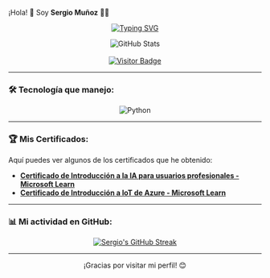 ¡Hola! 👋 Soy **Sergio Muñoz** 👨‍💻

<p align="center">
  <a href="https://git.io/typing-svg"><img src="https://readme-typing-svg.demolab.com?font=Montserrat&size=28&pause=1500&color=007ACC&background=F0F8FF00&center=true&vCenter=true&width=800&height=80&lines=Estudiante+de+Ingenier%C3%ADa+Civil+Inform%C3%A1tica;Apasionado+por+la+Tecnolog%C3%ADa+y+la+Innovaci%C3%B3n;Siempre+aprendiendo+algo+nuevo" alt="Typing SVG" /></a>
</p>

<div align="center">
  <img src="https://github-readme-stats.vercel.app/api?username=sergioandresss&show_icons=true&theme=radical" alt="GitHub Stats">
</div>

<br>

<div align="center">
  <a href="https://visitor-badge.laobi.icu/badge?page_id=sergioandresss.sergioandresss&left_color=007ACC&right_color=03DAC6"><img src="https://visitor-badge.laobi.icu/badge?page_id=sergioandresss.sergioandresss&left_color=007ACC&right_color=03DAC6" alt="Visitor Badge"></a>
</div>

---

### 🛠️ Tecnología que manejo:

<p align="center">
  <img src="https://skillicons.dev/icons?i=python&perline=4" alt="Python">
</p>

---

### 🏆 Mis Certificados:

Aquí puedes ver algunos de los certificados que he obtenido:

* **[Certificado de Introducción a la IA para usuarios profesionales - Microsoft Learn]([https://www.enlace-a-tu-certificado-1.com](https://learn.microsoft.com/es-es/users/muozescobedosergioa-4234/achievements/print/w2zk3d7n?tab=tab-learning-paths))**
* **[Certificado de Introducción a IoT de Azure - Microsoft Learn]([https://www.enlace-a-tu-certificado-2.com](https://learn.microsoft.com/es-es/users/muozescobedosergioa-4234/achievements/print/zka64rl2?tab=tab-modules))**

---

### 📊 Mi actividad en GitHub:

<div align="center">
  <a href="https://github.com/anuraghazra/github-readme-streak-stats">
    <img title="GitHub Streak" alt="Sergio's GitHub Streak" src="https://github-readme-streak-stats.herokuapp.com/?user=sergioandresss&theme=dark&hide_border=true" />
  </a>
</div>

---

<div align="center">
  ¡Gracias por visitar mi perfil! 😊
</div>
